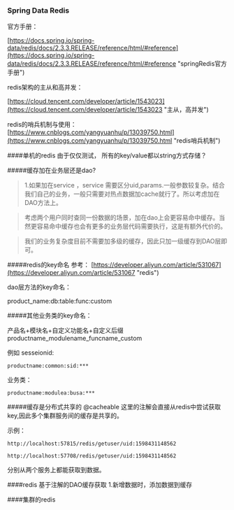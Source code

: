 ###	Spring Data Redis

官方手册：

[https://docs.spring.io/spring-data/redis/docs/2.3.3.RELEASE/reference/html/#reference](https://docs.spring.io/spring-data/redis/docs/2.3.3.RELEASE/reference/html/#reference "springRedis官方手册")

redis架构的主从和高并发：

[https://cloud.tencent.com/developer/article/1543023](https://cloud.tencent.com/developer/article/1543023 "主从，高并发")

redis的哨兵机制与使用：
[https://www.cnblogs.com/yangyuanhu/p/13039750.html](https://www.cnblogs.com/yangyuanhu/p/13039750.html "redis哨兵机制")

####单机的redis
由于仅仅测试，
所有的key/value都以string方式存储？




#####缓存加在业务层还是dao?


>1.如果加在service ，service 需要区分uid,params.一般参数较复杂。结合我们自己的业务，一般只需要对热点数据加cache就行了。所以考虑加在DAO方法上。

>考虑两个用户同时查同一份数据的场景，加在dao上会更容易命中缓存。当然更容易命中缓存也会有更多的业务层代码需要执行，这是有额外代价的。

>我们的业务复杂度目前不需要加多级的缓存，因此只加一级缓存到DAO层即可。


#####redis的key命名
参考：
[https://developer.aliyun.com/article/531067](https://developer.aliyun.com/article/531067 "redis")

dao层方法的key命名：

product_name:db:table:func:custom



#####其他业务类的key命名：

产品名+模块名+自定义功能名+自定义后缀
productname_modulename_funcname_custom

例如
sesseionid:

	productname:common:sid:***

业务类：
	
	productname:modulea:busa:***




#####缓存是分布式共享的
@cacheable 
这里的注解会直接从redis中尝试获取key,因此多个集群服务间的缓存是共享的。

示例：

	http://localhost:57815/redis/getuser/uid:1598431148562

	http://localhost:57708/redis/getuser/uid:1598431148562

分别从两个服务上都能获取到数据。 



####redis 基于注解的DAO缓存获取
1.新增数据时，添加数据到缓存




####集群的redis